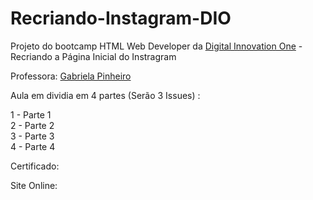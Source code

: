 # Recriando-Instagram-DIO
Projeto do bootcamp  HTML Web Developer da <a href="https://digitalinnovation.one/sign-in">Digital Innovation One</a> - Recriando a Página Inicial do Instragram

Professora: <a href="https://github.com/SpruceGabriela">Gabriela Pinheiro</a> 

Aula em dividia em 4 partes (Serão 3 Issues) :

1 - Parte 1 <br>
2 - Parte 2 <br>
3 - Parte 3 <br>
4 - Parte 4 <br>


Certificado: 

Site Online: 


